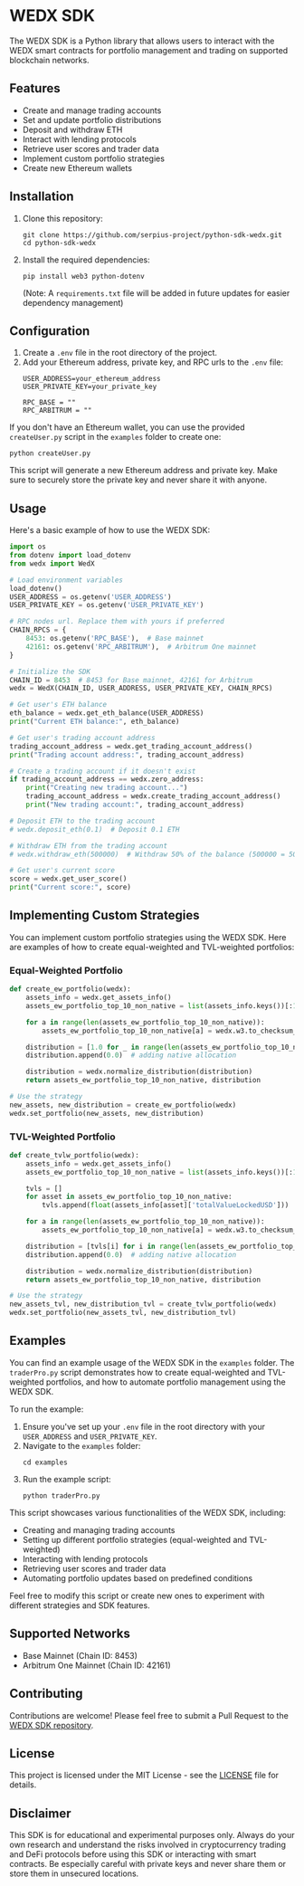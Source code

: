 # WEDX SDK

The WEDX SDK is a Python library that allows users to interact with the WEDX smart contracts for portfolio management and trading on supported blockchain networks.

## Features

- Create and manage trading accounts
- Set and update portfolio distributions
- Deposit and withdraw ETH
- Interact with lending protocols
- Retrieve user scores and trader data
- Implement custom portfolio strategies
- Create new Ethereum wallets

## Installation

1. Clone this repository:
   ```
   git clone https://github.com/serpius-project/python-sdk-wedx.git
   cd python-sdk-wedx
   ```

2. Install the required dependencies:
   ```
   pip install web3 python-dotenv
   ```
   (Note: A `requirements.txt` file will be added in future updates for easier dependency management)

## Configuration

1. Create a `.env` file in the root directory of the project.
2. Add your Ethereum address, private key, and RPC urls to the `.env` file:
   ```
   USER_ADDRESS=your_ethereum_address
   USER_PRIVATE_KEY=your_private_key

   RPC_BASE = ""
   RPC_ARBITRUM = ""
   ```

If you don't have an Ethereum wallet, you can use the provided `createUser.py` script in the `examples` folder to create one:

```
python createUser.py
```

This script will generate a new Ethereum address and private key. Make sure to securely store the private key and never share it with anyone.

## Usage

Here's a basic example of how to use the WEDX SDK:

```python
import os
from dotenv import load_dotenv
from wedx import WedX

# Load environment variables
load_dotenv()
USER_ADDRESS = os.getenv('USER_ADDRESS')
USER_PRIVATE_KEY = os.getenv('USER_PRIVATE_KEY')

# RPC nodes url. Replace them with yours if preferred
CHAIN_RPCS = {
    8453: os.getenv('RPC_BASE'),  # Base mainnet
    42161: os.getenv('RPC_ARBITRUM'),  # Arbitrum One mainnet
}

# Initialize the SDK
CHAIN_ID = 8453  # 8453 for Base mainnet, 42161 for Arbitrum
wedx = WedX(CHAIN_ID, USER_ADDRESS, USER_PRIVATE_KEY, CHAIN_RPCS)

# Get user's ETH balance
eth_balance = wedx.get_eth_balance(USER_ADDRESS)
print("Current ETH balance:", eth_balance)

# Get user's trading account address
trading_account_address = wedx.get_trading_account_address()
print("Trading account address:", trading_account_address)

# Create a trading account if it doesn't exist
if trading_account_address == wedx.zero_address:
    print("Creating new trading account...")
    trading_account_address = wedx.create_trading_account_address()
    print("New trading account:", trading_account_address)

# Deposit ETH to the trading account
# wedx.deposit_eth(0.1)  # Deposit 0.1 ETH

# Withdraw ETH from the trading account
# wedx.withdraw_eth(500000)  # Withdraw 50% of the balance (500000 = 50% * 10^6)

# Get user's current score
score = wedx.get_user_score()
print("Current score:", score)
```

## Implementing Custom Strategies

You can implement custom portfolio strategies using the WEDX SDK. Here are examples of how to create equal-weighted and TVL-weighted portfolios:

### Equal-Weighted Portfolio

```python
def create_ew_portfolio(wedx):
    assets_info = wedx.get_assets_info()
    assets_ew_portfolio_top_10_non_native = list(assets_info.keys())[:10]

    for a in range(len(assets_ew_portfolio_top_10_non_native)):
        assets_ew_portfolio_top_10_non_native[a] = wedx.w3.to_checksum_address(assets_ew_portfolio_top_10_non_native[a])

    distribution = [1.0 for _ in range(len(assets_ew_portfolio_top_10_non_native))]
    distribution.append(0.0)  # adding native allocation

    distribution = wedx.normalize_distribution(distribution)
    return assets_ew_portfolio_top_10_non_native, distribution

# Use the strategy
new_assets, new_distribution = create_ew_portfolio(wedx)
wedx.set_portfolio(new_assets, new_distribution)
```

### TVL-Weighted Portfolio

```python
def create_tvlw_portfolio(wedx):
    assets_info = wedx.get_assets_info()
    assets_ew_portfolio_top_10_non_native = list(assets_info.keys())[:10]

    tvls = []
    for asset in assets_ew_portfolio_top_10_non_native:
        tvls.append(float(assets_info[asset]['totalValueLockedUSD']))

    for a in range(len(assets_ew_portfolio_top_10_non_native)):
        assets_ew_portfolio_top_10_non_native[a] = wedx.w3.to_checksum_address(assets_ew_portfolio_top_10_non_native[a])

    distribution = [tvls[i] for i in range(len(assets_ew_portfolio_top_10_non_native))]
    distribution.append(0.0)  # adding native allocation

    distribution = wedx.normalize_distribution(distribution)
    return assets_ew_portfolio_top_10_non_native, distribution

# Use the strategy
new_assets_tvl, new_distribution_tvl = create_tvlw_portfolio(wedx)
wedx.set_portfolio(new_assets_tvl, new_distribution_tvl)
```

## Examples

You can find an example usage of the WEDX SDK in the `examples` folder. The `traderPro.py` script demonstrates how to create equal-weighted and TVL-weighted portfolios, and how to automate portfolio management using the WEDX SDK.

To run the example:

1. Ensure you've set up your `.env` file in the root directory with your `USER_ADDRESS` and `USER_PRIVATE_KEY`.
2. Navigate to the `examples` folder:
   ```
   cd examples
   ```
3. Run the example script:
   ```
   python traderPro.py
   ```

This script showcases various functionalities of the WEDX SDK, including:
- Creating and managing trading accounts
- Setting up different portfolio strategies (equal-weighted and TVL-weighted)
- Interacting with lending protocols
- Retrieving user scores and trader data
- Automating portfolio updates based on predefined conditions

Feel free to modify this script or create new ones to experiment with different strategies and SDK features.

## Supported Networks

- Base Mainnet (Chain ID: 8453)
- Arbitrum One Mainnet (Chain ID: 42161)

## Contributing

Contributions are welcome! Please feel free to submit a Pull Request to the [WEDX SDK repository](https://github.com/serpius-project/python-sdk-wedx).

## License

This project is licensed under the MIT License - see the [LICENSE](LICENSE) file for details.

## Disclaimer

This SDK is for educational and experimental purposes only. Always do your own research and understand the risks involved in cryptocurrency trading and DeFi protocols before using this SDK or interacting with smart contracts. Be especially careful with private keys and never share them or store them in unsecured locations.